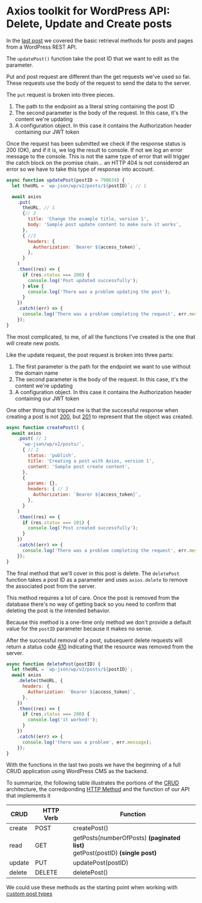 # Axios toolkit for WordPress API: Delete, Update and Create posts

In the [last post](https://publishing-project.rivendellweb.net/axios-toolkit-for-wordpress-rest-api/) we covered the basic retrieval methods for posts and pages from a WordPress REST API.

The `updatePost()` function take the post ID that we want to edit as the parameter.

Put and post request are different than the get requests we've used so far. These requests use the body of the request to send the data to the server.

The `put` request is broken into three pieces.

1. The path to the endpoint as a literal string containing the post ID
2. The second parameter is the body of the request. In this case, it's the content we're updating
3. A configuration object. In this case it contains the Authorization header containing our JWT token

Once the request has been submitted we check if the response status is 200 (OK), and if it is, we log the result to console. If not we log an error message to the console. This is not the same type of error that will trigger the catch block on the promise chain... an HTTP 404 is not considered an error so we have to take this type of response into account.

```js
async function updatePost(postID = 790634) {
  let theURL = `wp-json/wp/v2/posts/${postID}`; // 1

  await axios
    .put(
      theURL, // 1
      {// 2
        title: 'Change the example title, version 1',
        body: 'Sample post update content to make sure it works',
      },
      { //3
        headers: {
          Authorization: `Bearer ${access_token}`,
        },
      }
    )
    .then((res) => {
      if (res.status === 200) {
        console.log('Post updated successfully');
      } else {
        console.log('There was a problem updating the post');
      }
    })
    .catch((err) => {
      console.log('There was a problem completing the request', err.message);
    });
}
```

The most complicated, to me, of all the functions I've created is the one that will create new posts.

Like the update request, the post request is broken into three parts:

1. The first parameter is the path for the endpoint we want to use without the domain name
2. The second parameter is the body of the request. In this case, it's the content we're updating
3. A configuration object. In this case it contains the Authorization header containing our JWT token

One other thing that tripped me is that the successful response when creating a post is not [200](https://developer.mozilla.org/en-US/docs/Web/HTTP/Status/200), but [201](https://developer.mozilla.org/en-US/docs/Web/HTTP/Status/201) to represent that the object was created.

```js
async function createPost() {
  await axios
    .post( // 1
      'wp-json/wp/v2/posts/',
      { // 2
        status: 'publish',
        title: 'Creating a post with Axios, version 1',
        content: 'Sample post create content',
      },
      {
        params: {},
        headers: { // 3
          Authorization: `Bearer ${access_token}`,
        },
      }
    )
    .then((res) => {
      if (res.status === 201) {
        console.log('Post created successfully');
      }
    })
    .catch((err) => {
      console.log('There was a problem completing the request', err.message);
    });
}
```

The final method that we'll cover in this post is delete. The `deletePost` function takes a post ID as a parameter and uses `axios.delete` to remove the associated post from the server.

This method requires a lot of care. Once the post is removed from the database there's no way of getting back so you need to confirm that deleting the post is the intended behavior.

Because this method is a one-time only method we don't provide a default value for the `postID` parameter because it makes no sense.

After the successful removal of a post, subsequent delete requests will return a status code [410](https://developer.mozilla.org/en-US/docs/Web/HTTP/Status/410) indicating that the resource was removed from the server.

```js
async function deletePost(postID) {
  let theURL = `wp-json/wp/v2/posts/${postID}`;
  await axios
    .delete(theURL, {
      headers: {
        Authorization: `Bearer ${access_token}`,
      },
    })
    .then((res) => {
      if (res.status === 200) {
        console.log('it worked!');
      }
    })
    .catch((err) => {
      console.log('there was a problem', err.message);
    });
}
```

With the functions in the last two posts we have the beginning of a full CRUD application using WordPress CMS as the backend.

To summarize, the following table illustrates the portions of the [CRUD](https://en.wikipedia.org/wiki/Create,_read,_update_and_delete) architecture, the corredponding [HTTP Method](https://developer.mozilla.org/en-US/docs/Web/HTTP/Methods) and the function of our API that implements it

| CRUD | HTTP Verb | Function |
| --- | --- | --- |
| create | POST | createPost()|
| read | GET | getPosts(numberOfPosts) **(paginated list)**<br/> getPost(postID) **(single post)**|
| update | PUT | updatePost(postID)|
| delete | DELETE | deletePost() |

We could use these methods as the starting point when working with [custom post types](https://wordpress.org/support/article/post-types/)
